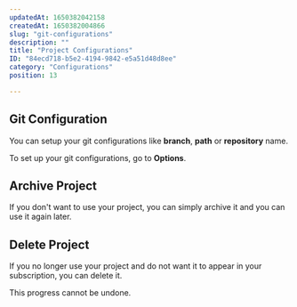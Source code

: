 ```yaml
---
updatedAt: 1650382042158
createdAt: 1650382004866
slug: "git-configurations"
description: ""
title: "Project Configurations"
ID: "84ecd718-b5e2-4194-9842-e5a51d48d8ee"
category: "Configurations"
position: 13

---
```

## Git Configuration

You can setup your git configurations like **branch**, **path** or **repository** name.

To set up your git configurations, go to **Options**.

## Archive Project

If you don't want to use your project, you can simply archive it and you can use it again later.

## Delete Project

If you no longer use your project and do not want it to appear in your subscription, you can delete it. 

<alert type="warning">

This progress cannot be undone.

</alert>